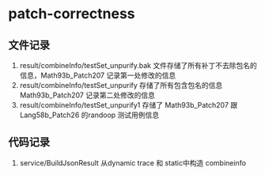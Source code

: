 # patch-correctness

## 文件记录

1. result/combineInfo/testSet_unpurify.bak 文件存储了所有补丁不去除包名的信息，Math93b_Patch207 记录第一处修改的信息
2. result/combineInfo/testSet_unpurify 存储了所有包含包名的信息 Math93b_Patch207 记录第二处修改的信息
3. result/combineInfo/testSet_unpurify1 存储了 Math93b_Patch207 跟 Lang58b_Patch26 的randoop 测试用例信息

## 代码记录

1. service/BuildJsonResult 从dynamic trace 和 static中构造 combineinfo